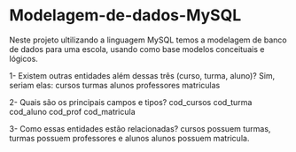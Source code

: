 # Modelagem-de-dados-MySQL

 Neste projeto ultilizando a linguagem MySQL temos a modelagem de banco de dados para uma escola, usando como base modelos conceituais e lógicos.

1- Existem outras entidades além dessas três (curso, turma, aluno)?
Sim, seriam elas:
cursos
turmas
alunos
professores
matriculas

2- Quais são os principais campos e tipos?
cod_cursos
cod_turma
cod_aluno
cod_prof
cod_matricula

3- Como essas entidades estão relacionadas?
cursos possuem turmas,
turmas possuem professores e alunos
alunos possuem matricula.
